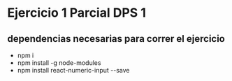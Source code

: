 # Ejercicio 1 Parcial DPS 1


## dependencias necesarias para correr el ejercicio

* npm i 
* npm install -g node-modules
* npm install react-numeric-input --save

